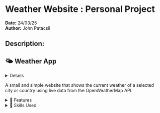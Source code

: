 # Weather Website : Personal Project

**Date:** 24/03/25  
**Author:** John Patacsil

## Description:

## 🌤️ Weather App
<details>
  <img src="https://raw.githubusercontent.com/JohnPtaxil/Weather-Website/main/images/image.png" alt="Image of Home Page (Logged In)" width="800" />
</details>


  A small and simple website that shows the current weather of a selected city or country using live data from the OpenWeatherMap API.

  <details>
    <summary>🔧 Features</summary>
  
    - Real-time weather search by city or country
    - Temperature, humidity, and wind speed display
    - Weather condition icons (sun, clouds, rain, etc.)
    - Live API integration (OpenWeatherMap)
    - Clean and responsive design
    - Graceful handling of invalid input
  
  </details>
  
  <details>
    <summary>🧩 Skills Used</summary>
  
    - HTML5: Page structure and layout
    - CSS3: Styling and responsive design
    - JavaScript (Vanilla): API requests, DOM manipulation, event handling
    - REST API: Fetching real-time weather data from OpenWeatherMap
    - Error handling: Managing API errors and invalid input
    - UX/UI design basics
  
  </details>
  
